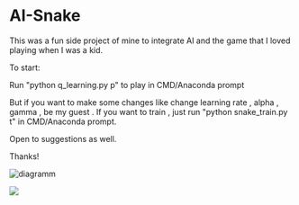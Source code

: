 # AI-Snake

This was a fun side project of mine to integrate AI and the game that I loved playing when I was a kid.

To start:

Run "python q_learning.py p" to play in CMD/Anaconda prompt

But if you want to make some changes like change learning rate , alpha , gamma , be my guest .
If you want to train , just run "python snake_train.py t" in CMD/Anaconda prompt.

Open to suggestions as well.

Thanks!

![diagramm](https://user-images.githubusercontent.com/38054310/81842762-34047200-956a-11ea-9e27-8b7e461821c8.png)

![](https://github.com/kevinunger/snake-Q-Learning/raw/master/demo.gif)
